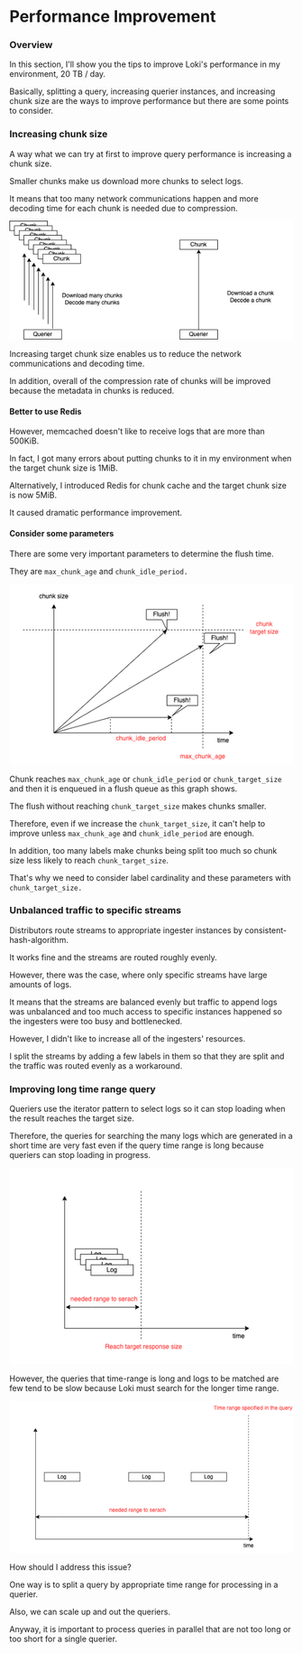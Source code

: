 # Performance Improvement

### Overview

In this section, I'll show you the tips to improve Loki's performance in my environment, 20 TB / day.

Basically, splitting a query, increasing querier instances, and increasing chunk size are the ways to improve performance but there are some points to consider.

### Increasing chunk size

A way what we can try at first to improve query performance is increasing a chunk size.

Smaller chunks make us download more chunks to select logs.

It means that too many network communications happen and more decoding time for each chunk is needed due to compression.

![](.gitbook/assets/performance-improvement-small-chunk.png)

Increasing target chunk size enables us to reduce the network communications and decoding time.

In addition, overall of the compression rate of chunks will be improved because the metadata in chunks is reduced.

#### Better to use Redis

However, memcached doesn't like to receive logs that are more than 500KiB.

In fact, I got many errors about putting chunks to it in my environment when the target chunk size is 1MiB.

Alternatively, I introduced Redis for chunk cache and the target chunk size is now 5MiB.

It caused dramatic performance improvement.

#### Consider some parameters

There are some very important parameters to determine the flush time.

They are `max_chunk_age` and `chunk_idle_period.`

![](<.gitbook/assets/performance-improvement-flush-reason-graph.png>)

Chunk reaches `max_chunk_age` or `chunk_idle_period` or `chunk_target_size` and then it is enqueued in a flush queue as this graph shows.

The flush without reaching `chunk_target_size` makes chunks smaller.

Therefore, even if we increase the `chunk_target_size`, it can't help to improve unless `max_chunk_age` and `chunk_idle_period` are enough.

In addition, too many labels make chunks being split too much so chunk size less likely to reach `chunk_target_size`.

That's why we need to consider label cardinality and these parameters with `chunk_target_size.`

### Unbalanced traffic to specific streams

Distributors route streams to appropriate ingester instances by consistent-hash-algorithm.

It works fine and the streams are routed roughly evenly.

However, there was the case, where only specific streams have large amounts of logs.

It means that the streams are balanced evenly but traffic to append logs was unbalanced and too much access to specific instances happened so the ingesters were too busy and bottlenecked.

However, I didn't like to increase all of the ingesters' resources.

I split the streams by adding a few labels in them so that they are split and the traffic was routed evenly as a workaround.

### Improving long time range query

Queriers use the iterator pattern to select logs so it can stop loading when the result reaches the target size.&#x20;

Therefore, the queries for searching the many logs which are generated in a short time are very fast even if the query time range is long because queriers can stop loading in progress.

![](<.gitbook/assets/performance-improvement-fast-query-example.png>)

However, the queries that time-range is long and logs to be matched are few tend to be slow because Loki must search for the longer time range.

![](<.gitbook/assets/performance-improvement-slow-query-example.png>)

How should I address this issue?

One way is to split a query by appropriate time range for processing in a querier.

Also, we can scale up and out the queriers.

Anyway, it is important to process queries in parallel that are not too long or too short for a single querier.
